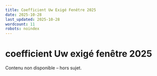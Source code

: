 ```yaml
---
title: Coefficient Uw Exigé Fenêtre 2025
date: 2025-10-28
last_updated: 2025-10-28
wordcount: 11
robots: noindex
---
```


# coefficient Uw exigé fenêtre 2025

Contenu non disponible – hors sujet.